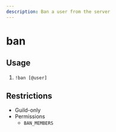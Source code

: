 ```yaml
---
description: Ban a user from the server
---
```


# ban

## Usage

1. `!ban [@user]`

## Restrictions

* Guild-only
* Permissions
  * `BAN_MEMBERS`

